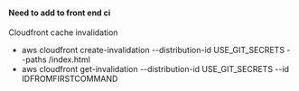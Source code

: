 #### Need to add to front end ci 

Cloudfront cache invalidation 

* aws cloudfront create-invalidation --distribution-id USE_GIT_SECRETS --paths /index.html
* aws cloudfront get-invalidation --distribution-id USE_GIT_SECRETS --id IDFROMFIRSTCOMMAND 

